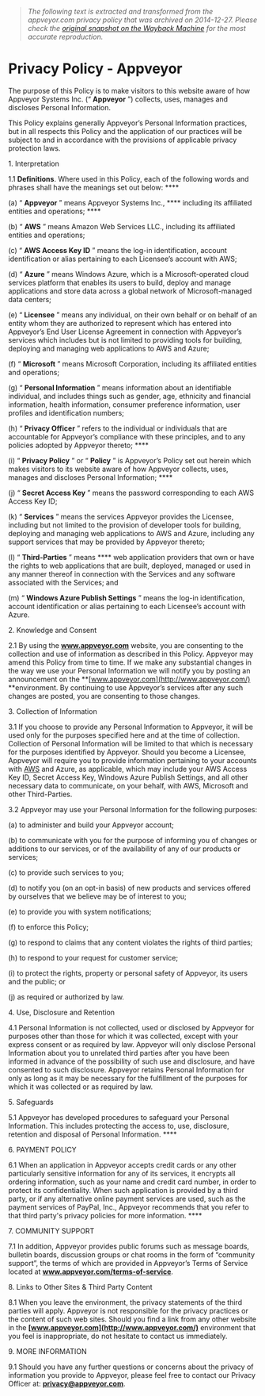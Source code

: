 > *The following text is extracted and transformed from the appveyor.com privacy policy that was archived on 2014-12-27. Please check the [original snapshot on the Wayback Machine](https://web.archive.org/web/20141227113741id_/http%3A//www.appveyor.com/privacy-policy) for the most accurate reproduction.*

# Privacy Policy - Appveyor

The purpose of this Policy is to make visitors to this website aware of how Appveyor Systems Inc. (“ **Appveyor** ”) collects, uses, manages and discloses Personal Information. 

This Policy explains generally Appveyor’s Personal Information practices, but in all respects this Policy and the application of our practices will be subject to and in accordance with the provisions of applicable privacy protection laws. 

1\. Interpretation 

1.1 **Definitions**. Where used in this Policy, each of the following words and phrases shall have the meanings set out below: ****

(a) “ **Appveyor** ” means Appveyor Systems Inc., **** including its affiliated entities and operations; ****

(b) “ **AWS** ” means Amazon Web Services LLC., including its affiliated entities and operations; 

(c) “ **AWS Access Key ID** ” means the log-in identification, account identification or alias pertaining to each Licensee’s account with AWS; 

(d) “ **Azure** ” means Windows Azure, which is a Microsoft-operated cloud services platform that enables its users to build, deploy and manage applications and store data across a global network of Microsoft-managed data centers; 

(e) “ **Licensee** ” means any individual, on their own behalf or on behalf of an entity whom they are authorized to represent which has entered into Appveyor’s End User License Agreement in connection with Appveyor’s services which includes but is not limited to providing tools for building, deploying and managing web applications to AWS and Azure; 

(f) “ **Microsoft** ” means Microsoft Corporation, including its affiliated entities and operations; 

(g) “ **Personal Information** ” means information about an identifiable individual, and includes things such as gender, age, ethnicity and financial information, health information, consumer preference information, user profiles and identification numbers; 

(h) “ **Privacy Officer** ” refers to the individual or individuals that are accountable for Appveyor’s compliance with these principles, and to any policies adopted by Appveyor thereto; ****

(i) “ **Privacy Policy** ” or “ **Policy** ” is Appveyor’s Policy set out herein which makes visitors to its website aware of how Appveyor collects, uses, manages and discloses Personal Information; ****

(j) “ **Secret Access Key** ” means the password corresponding to each AWS Access Key ID; 

(k) “ **Services** ” means the services Appveyor provides the Licensee, including but not limited to the provision of developer tools for building, deploying and managing web applications to AWS and Azure, including any support services that may be provided by Appveyor thereto; 

(l) “ **Third-Parties** ” means **** web application providers that own or have the rights to web applications that are built, deployed, managed or used in any manner thereof in connection with the Services and any software associated with the Services; and 

(m) “ **Windows Azure Publish Settings** ” means the log-in identification, account identification or alias pertaining to each Licensee’s account with Azure. 

2\. Knowledge and Consent 

2.1 By using the **www.appveyor.com** website, you are consenting to the collection and use of information as described in this Policy. Appveyor may amend this Policy from time to time. If we make any substantial changes in the way we use your Personal Information we will notify you by posting an announcement on the **[www.appveyor.com](http://www.appveyor.com/) **environment. By continuing to use Appveyor’s services after any such changes are posted, you are consenting to those changes. 

3\. Collection of Information 

3.1 If you choose to provide any Personal Information to Appveyor, it will be used only for the purposes specified here and at the time of collection. Collection of Personal Information will be limited to that which is necessary for the purposes identified by Appveyor. Should you become a Licensee, Appveyor will require you to provide information pertaining to your accounts with [AWS](http://www.amazon.com/) and Azure, as applicable, which may include your AWS Access Key ID, Secret Access Key, Windows Azure Publish Settings, and all other necessary data to communicate, on your behalf, with AWS, Microsoft and other Third-Parties. 

3.2 Appveyor may use your Personal Information for the following purposes: 

(a) to administer and build your Appveyor account; 

(b) to communicate with you for the purpose of informing you of changes or additions to our services, or of the availability of any of our products or services; 

(c) to provide such services to you; 

(d) to notify you (on an opt-in basis) of new products and services offered by ourselves that we believe may be of interest to you; 

(e) to provide you with system notifications; 

(f) to enforce this Policy; 

(g) to respond to claims that any content violates the rights of third parties; 

(h) to respond to your request for customer service; 

(i) to protect the rights, property or personal safety of Appveyor, its users and the public; or 

(j) as required or authorized by law. 

4\. Use, Disclosure and Retention 

4.1 Personal Information is not collected, used or disclosed by Appveyor for purposes other than those for which it was collected, except with your express consent or as required by law. Appveyor will only disclose Personal Information about you to unrelated third parties after you have been informed in advance of the possibility of such use and disclosure, and have consented to such disclosure. Appveyor retains Personal Information for only as long as it may be necessary for the fulfillment of the purposes for which it was collected or as required by law. 

5\. Safeguards 

5.1 Appveyor has developed procedures to safeguard your Personal Information. This includes protecting the access to, use, disclosure, retention and disposal of Personal Information. ****

6\. PAYMENT POLICY 

6.1 When an application in Appveyor accepts credit cards or any other particularly sensitive information for any of its services, it encrypts all ordering information, such as your name and credit card number, in order to protect its confidentiality. When such application is provided by a third party, or if any alternative online payment services are used, such as the payment services of PayPal, Inc., Appveyor recommends that you refer to that third party's privacy policies for more information. ****

7\. COMMUNITY SUPPORT 

7.1 In addition, Appveyor provides public forums such as message boards, bulletin boards, discussion groups or chat rooms in the form of “community support”, the terms of which are provided in Appveyor’s Terms of Service located at **www.appveyor.com/terms-of-service**. 

8\. Links to Other Sites & Third Party Content 

8.1 When you leave the environment, the privacy statements of the third parties will apply. Appveyor is not responsible for the privacy practices or the content of such web sites. Should you find a link from any other website in the **[www.appveyor.com](http://www.appveyor.com/)** environment that you feel is inappropriate, do not hesitate to contact us immediately. 

9\. MORE INFORMATION 

9.1 Should you have any further questions or concerns about the privacy of information you provide to Appveyor, please feel free to contact our Privacy Officer at: **privacy@appveyor.com**. 
